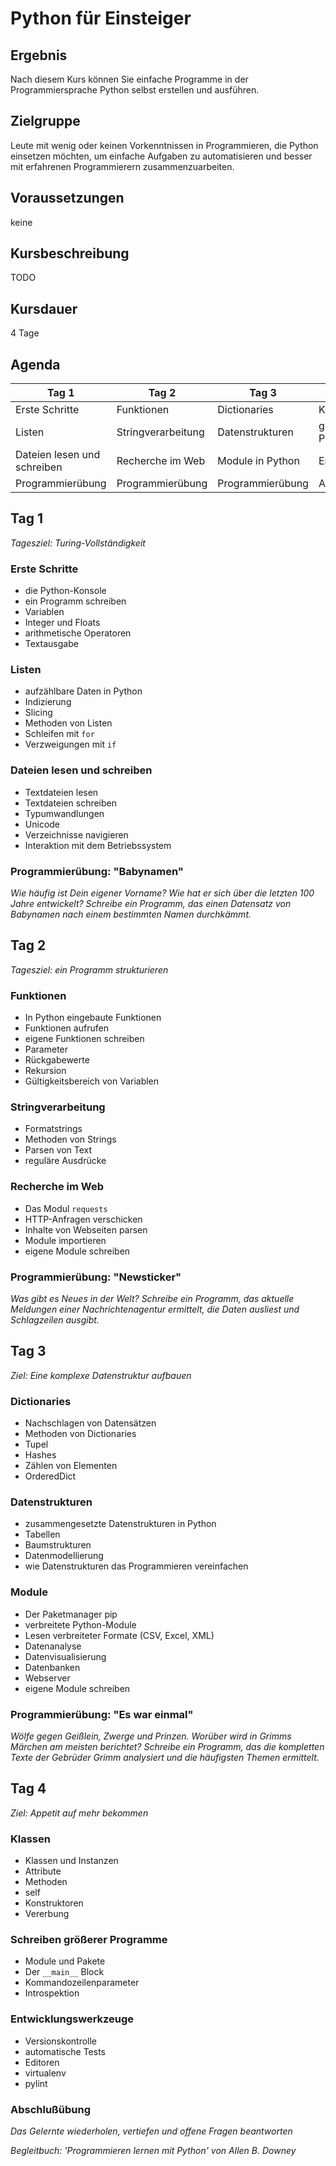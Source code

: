 
# Python für Einsteiger

## Ergebnis

Nach diesem Kurs können Sie einfache Programme in der Programmiersprache Python selbst erstellen und ausführen.

## Zielgruppe

Leute mit wenig oder keinen Vorkenntnissen in Programmieren, die Python einsetzen möchten, um einfache Aufgaben zu automatisieren und besser mit erfahrenen Programmierern zusammenzuarbeiten.

## Voraussetzungen

keine

## Kursbeschreibung

TODO

## Kursdauer 

4 Tage

## Agenda

| Tag 1 | Tag 2 | Tag 3 | Tag 4 |
|-------|-------|-------|-------|
| Erste Schritte   | Funktionen | Dictionaries | Klassen |
| Listen           | Stringverarbeitung | Datenstrukturen | größere Programme |
| Dateien lesen und schreiben  | Recherche im Web | Module in Python | Entwicklungstools |
| Programmierübung | Programmierübung | Programmierübung | Abschlußübung |


## Tag 1

*Tagesziel: Turing-Vollständigkeit*

### Erste Schritte

* die Python-Konsole
* ein Programm schreiben
* Variablen
* Integer und Floats
* arithmetische Operatoren
* Textausgabe

### Listen

* aufzählbare Daten in Python
* Indizierung
* Slicing
* Methoden von Listen
* Schleifen mit `for`
* Verzweigungen mit `if`

### Dateien lesen und schreiben

* Textdateien lesen
* Textdateien schreiben
* Typumwandlungen
* Unicode
* Verzeichnisse navigieren
* Interaktion mit dem Betriebssystem

### Programmierübung: "Babynamen"

*Wie häufig ist Dein eigener Vorname? Wie hat er sich über die letzten 100 Jahre entwickelt? Schreibe ein Programm, das einen Datensatz von Babynamen nach einem bestimmten Namen durchkämmt.*

## Tag 2

*Tagesziel: ein Programm strukturieren*

### Funktionen

* In Python eingebaute Funktionen
* Funktionen aufrufen
* eigene Funktionen schreiben
* Parameter
* Rückgabewerte
* Rekursion
* Gültigkeitsbereich von Variablen

### Stringverarbeitung

* Formatstrings
* Methoden von Strings
* Parsen von Text
* reguläre Ausdrücke

### Recherche im Web

* Das Modul `requests`
* HTTP-Anfragen verschicken
* Inhalte von Webseiten parsen
* Module importieren
* eigene Module schreiben

### Programmierübung: "Newsticker"

*Was gibt es Neues in der Welt? Schreibe ein Programm, das aktuelle Meldungen einer Nachrichtenagentur ermittelt, die Daten ausliest und Schlagzeilen ausgibt.*

## Tag 3

*Ziel: Eine komplexe Datenstruktur aufbauen*

### Dictionaries

* Nachschlagen von Datensätzen
* Methoden von Dictionaries
* Tupel
* Hashes
* Zählen von Elementen
* OrderedDict

### Datenstrukturen

* zusammengesetzte Datenstrukturen in Python
* Tabellen
* Baumstrukturen
* Datenmodellierung
* wie Datenstrukturen das Programmieren vereinfachen

### Module

* Der Paketmanager pip
* verbreitete Python-Module
* Lesen verbreiteter Formate (CSV, Excel, XML)
* Datenanalyse
* Datenvisualisierung
* Datenbanken
* Webserver
* eigene Module schreiben

### Programmierübung: "Es war einmal"

*Wölfe gegen Geißlein, Zwerge und Prinzen. Worüber wird in Grimms Märchen am meisten berichtet? Schreibe ein Programm, das die kompletten Texte der Gebrüder Grimm analysiert und die häufigsten Themen ermittelt.*


## Tag 4

*Ziel: Appetit auf mehr bekommen*

### Klassen

* Klassen und Instanzen
* Attribute
* Methoden
* self
* Konstruktoren
* Vererbung

### Schreiben größerer Programme

* Module und Pakete
* Der `__main__` Block
* Kommandozeilenparameter
* Introspektion

### Entwicklungswerkzeuge

* Versionskontrolle
* automatische Tests
* Editoren
* virtualenv
* pylint

### Abschlußübung

*Das Gelernte wiederholen, vertiefen und offene Fragen beantworten*


*Begleitbuch: 'Programmieren lernen mit Python' von Allen B. Downey*
